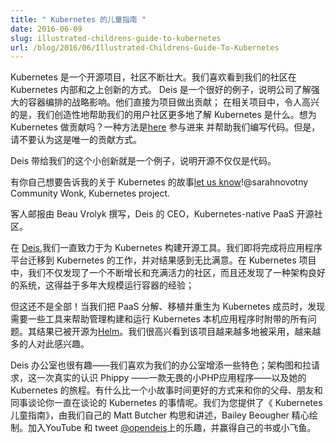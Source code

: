 ```yaml
---
title: " Kubernetes 的儿童指南 "
date: 2016-06-09
slug: illustrated-childrens-guide-to-kubernetes
url: /blog/2016/06/Illustrated-Childrens-Guide-To-Kubernetes
---
```

<!--
title: " The Illustrated Children's Guide to Kubernetes "
date: 2016-06-09
slug: illustrated-childrens-guide-to-kubernetes
url: /blog/2016/06/Illustrated-Childrens-Guide-To-Kubernetes
-->
<!--
_Kubernetes is an open source project with a growing community. We love seeing the ways that our community innovates inside and on top of Kubernetes. Deis is an excellent example of company who understands the strategic impact of strong container orchestration. They contribute directly to the project; in associated subprojects; and, delightfully, with a creative endeavor to help our user community understand more about what Kubernetes is. Want to contribute to Kubernetes? One way is to get involved [here](https://github.com/kubernetes/kubernetes/issues?q=is%3Aopen+is%3Aissue+label%3Ahelp-wanted) and help us with code. But, please don’t consider that the only way to contribute. This little adventure that Deis takes us is an example of how open source isn’t only code.&nbsp;_  
-->
Kubernetes 是一个开源项目，社区不断壮大。我们喜欢看到我们的社区在 Kubernetes 内部和之上创新的方式。
Deis 是一个很好的例子，说明公司了解强大的容器编排的战略影响。他们直接为项目做出贡献；
在相关项目中，令人高兴的是，我们创造性地帮助我们的用户社区更多地了解 Kubernetes 是什么。想为 Kubernetes 做贡献吗？一种方法是[here](https://github.com/kubernetes/kubernetes/issues?q=is%3Aopen+is%3Aissue+label%3Ahelp-wanted)
参与进来 并帮助我们编写代码。但是，请不要认为这是唯一的贡献方式。

Deis 带给我们的这个小创新就是一个例子，说明开源不仅仅是代码。
<!--
_Have your own Kubernetes story you’d like to tell, [let us know](https://docs.google.com/a/google.com/forms/d/1cHiRdmBCEmUH9ekHY2G-KDySk5YXRzALHcMNgzwXtPM/viewform)!_  
_-- @sarahnovotny Community Wonk, Kubernetes project._  

_Guest post is by Beau Vrolyk, CEO of Deis, the open source Kubernetes-native PaaS._  
-->
有你自己想要告诉我的关于 Kubernetes 的故事[let us know](https://docs.google.com/a/google.com/forms/d/1cHiRdmBCEmUH9ekHY2G-KDySk5YXRzALHcMNgzwXtPM/viewform)!@sarahnovotny Community Wonk, Kubernetes project.

客人邮报由 Beau Vrolyk 撰写，Deis 的 CEO，Kubernetes-native PaaS 开源社区。
<!--
Over at [Deis](https://deis.com/), we’ve been busy building open source tools for Kubernetes. We’re just about to finish up moving our easy-to-use application platform to Kubernetes and couldn’t be happier with the results. In the Kubernetes project we’ve found not only a growing and vibrant community but also a well-architected system, informed by years of experience running containers at scale.&nbsp;  
-->
在 [Deis](https://deis.com/),我们一直致力于为 Kubernetes 构建开源工具。我们即将完成将应用程序平台迁移到 Kubernetes 的工作，并对结果感到无比满意。在 Kubernetes 项目中，我们不仅发现了一个不断增长和充满活力的社区，而且还发现了一种架构良好的系统，这得益于多年大规模运行容器的经验；
<!--
But that’s not all! As we’ve decomposed, ported, and reborn our PaaS as a Kubernetes citizen; we found a need for tools to help manage all of the ephemera that comes along with building and running Kubernetes-native applications. The result has been open sourced as [Helm](https://github.com/kubernetes/helm) and we’re excited to see increasing adoption and growing excitement around the project.  
-->
但这还不是全部！当我们把 PaaS 分解、移植并重生为 Kubernetes 成员时，发现需要一些工具来帮助管理构建和运行 Kubernetes 本机应用程序时附带的所有问题。其结果已被开源为[Helm](https://github.com/kubernetes/helm)。我们很高兴看到该项目越来越多地被采用，越来越多的人对此感兴趣。
<!--
There’s fun in the Deis offices too -- we like to add some character to our &nbsp;architecture diagrams and pull requests. This time, literally. Meet Phippy--the intrepid little PHP app--and her journey to Kubernetes. What better way to talk to your parents, friends, and co-workers about this Kubernetes thing you keep going on about, than a little story time. We give to you The Illustrated Children's Guide to Kubernetes, conceived of and narrated by our own Matt Butcher and lovingly illustrated by Bailey Beougher. Join the fun on YouTube and tweet [@opendeis](https://twitter.com/Opendeis) to win your own copy of the book or a squishy little Phippy of your own.  
-->
Deis 办公室也很有趣——我们喜欢为我们的办公室增添一些特色；架构图和拉请求，这一次真实的认识 Phippy ——一款无畏的小PHP应用程序——以及她的 Kubernetes 的旅程。有什么比一个小故事时间更好的方式来和你的父母、朋友和同事谈论你一直在谈论的 Kubernetes 的事情呢。我们为您提供了《 Kubernetes 儿童指南》，由我们自己的 Matt Butcher 构思和讲述，Bailey Beougher 精心绘制。加入YouTube 和 tweet [@opendeis](https://twitter.com/Opendeis)上的乐趣，并赢得自己的书或小飞鱼。
